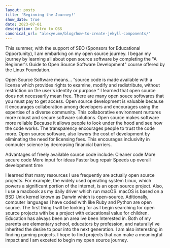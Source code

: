 ```yaml
---
layout: posts
title: 'Beginning the Journey!'
show_date: true
date: 2023-07-01 
description: Intro to OSS
canonical_url: "alexye.me/blog/how-to-create-jekyll-components/"
---
```


This summer, with the support of SEO (Sponsors for Educational Opportunity), I am embarking on my open source journey. I began my journey by learning all about open source software by completing the "A Beginner's Guide to Open Source Software Development" course offered by the Linux Foundation. 

Open Source Software  means… “source code is made available with a license which provides rights to examine, modify and redistribute, without restriction on the user's identity or purpose ” I learned that open source does not necessarily mean free. There are many open souce softwares that you must pay to get access.
Open source development is valuable because it encourages collaboration among developers and encourages using the expertise of a diverse community. This collaborative environment nurtures more robust and secure software solutions. Open source makes software more reliable Because it allows people to look under the hood and see how the code works. The transparency encourages people to trust the code more. Open source software, also lowers the cost of development by eliminating the need for licensing fees. This encourages inclusivity in computer science by decreasing financial barriers.

Advantages of freely available source code include: 
  Cleaner code
  More secure code
  More input for ideas
  Faster bug repair 
  Speeds up overall development time

I learned that many resources I use frequently are actually open source projects. For example, the widely used operating system Linux, which powers a significant portion of the internet, is an open source project. Also, I use a macbook as my daily driver which run macOS. macOS is based on a BSD Unix kernel known as Darwin which is open-source. Aditionally, computer languages I have coded with like Ruby and Python are open source. 
The first thing I will be looking for as I begin searching for open source projects with be a project with educational value for children. Education has always been an area ive been Interested in. Both of my parents are elementary school, educators by profession, and naturallyI've inherited the desire to pour into the next generation. I am also interesting in finding gaming projects. I hope to find projects that can make a meaningful impact and I am exceted to begin my open source journey.
